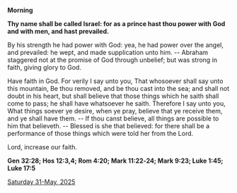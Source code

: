 **Morning**

**Thy name shall be called Israel: for as a prince hast thou power with God and with men, and hast prevailed.**
 
By his strength he had power with God: yea, he had power over the angel, and prevailed: he wept, and made supplication unto him. -- Abraham staggered not at the promise of God through unbelief; but was strong in faith, giving glory to God.
 
Have faith in God. For verily I say unto you, That whosoever shall say unto this mountain, Be thou removed, and be thou cast into the sea; and shall not doubt in his heart, but shall believe that those things which he saith shall come to pass; he shall have whatsoever he saith. Therefore I say unto you, What things soever ye desire, when ye pray, believe that ye receive them, and ye shall have them. -- If thou canst believe, all things are possible to him that believeth. -- Blessed is she that believed: for there shall be a performance of those things which were told her from the Lord.
 
Lord, increase our faith.  

**Gen 32:28; Hos 12:3,4; Rom 4:20; Mark 11:22‑24; Mark 9:23; Luke 1:45; Luke 17:5**

[Saturday 31-May, 2025](https://t.me/daily_light)
